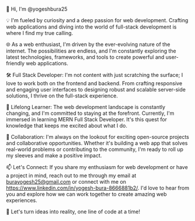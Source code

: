 👋 Hi, I'm @yogeshbura25

💡 I'm fueled by curiosity and a deep passion for web development. Crafting web applications and diving into the world of full-stack development is where I find my true calling.

🌐 As a web enthusiast, I'm driven by the ever-evolving nature of the internet. The possibilities are endless, and I'm constantly exploring the latest technologies, frameworks, and tools to create powerful and user-friendly web applications.

🛠️ Full Stack Developer: I'm not content with just scratching the surface; I love to work both on the frontend and backend. From crafting responsive and engaging user interfaces to designing robust and scalable server-side solutions, I thrive on the full-stack experience.

🌱 Lifelong Learner: The web development landscape is constantly changing, and I'm committed to staying at the forefront. Currently, I'm immersed in learning MERN Full Stack Developer. It's this quest for knowledge that keeps me excited about what I do.

🤝 Collaboration: I'm always on the lookout for exciting open-source projects and collaborative opportunities. Whether it's building a web app that solves real-world problems or contributing to the community, I'm ready to roll up my sleeves and make a positive impact.

📫 Let's Connect: If you share my enthusiasm for web development or have a project in mind, reach out to me through my email at burayogesh25@gmail.com or connect with me on https://www.linkedin.com/in/yogesh-bura-8666881b2/. I'd love to hear from you and explore how we can work together to create amazing web experiences.

🚀 Let's turn ideas into reality, one line of code at a time!
